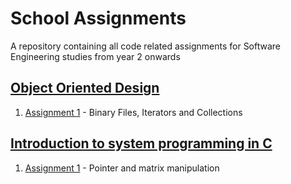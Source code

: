 # School Assignments
A repository containing all code related assignments for Software Engineering studies from year 2 onwards
## [Object Oriented Design](https://github.com/Tokyros/school-assignments/tree/master/OOD)
1. [Assignment 1](https://github.com/Tokyros/school-assignments/tree/master/OOD/HW_1) - Binary Files, Iterators and Collections

## [Introduction to system programming in C](https://github.com/Tokyros/school-assignments/tree/master/C)
1. [Assignment 1](https://github.com/Tokyros/school-assignments/tree/master/OOD/HW_1) - Pointer and matrix manipulation
